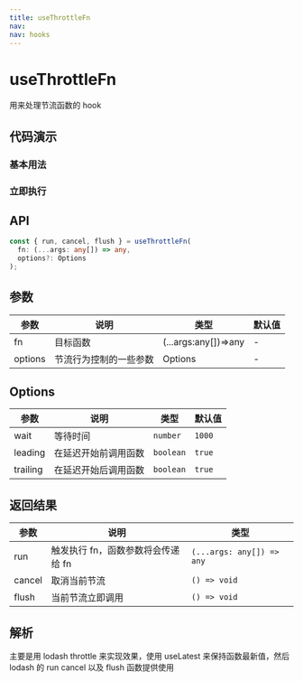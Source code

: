```yaml
---
title: useThrottleFn
nav:
nav: hooks
---
```


# useThrottleFn

用来处理节流函数的 hook

## 代码演示

### 基本用法

<code src="./demo/demo1.tsx"></code>

### 立即执行

<code src="./demo/demo2.tsx"></code>

## API

```typescript
const { run, cancel, flush } = useThrottleFn(
  fn: (...args: any[]) => any,
  options?: Options
);
```

## 参数

| 参数    | 说明                   | 类型                 | 默认值 |
| ------- | ---------------------- | -------------------- | ------ |
| fn      | 目标函数               | (...args:any[])=>any | -      |
| options | 节流行为控制的一些参数 | Options              | -      |

## Options

| 参数     | 说明                 | 类型      | 默认值 |
| -------- | -------------------- | --------- | ------ |
| wait     | 等待时间             | `number`  | `1000` |
| leading  | 在延迟开始前调用函数 | `boolean` | `true` |
| trailing | 在延迟开始后调用函数 | `boolean` | `true` |

## 返回结果

| 参数   | 说明                               | 类型                      |
| ------ | ---------------------------------- | ------------------------- |
| run    | 触发执行 fn，函数参数将会传递给 fn | `(...args: any[]) => any` |
| cancel | 取消当前节流                       | `() => void`              |
| flush  | 当前节流立即调用                   | `() => void`              |

## 解析

主要是用 lodash throttle 来实现效果，使用 useLatest 来保持函数最新值，然后 lodash 的 run cancel 以及 flush 函数提供使用
